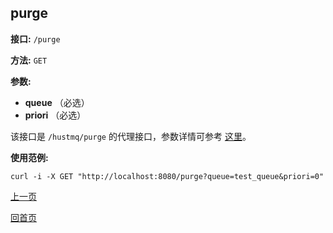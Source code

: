 ## purge ##

**接口:** `/purge`

**方法:** `GET`

**参数:** 

*  **queue** （必选）  
*  **priori** （必选）  

该接口是 `/hustmq/purge` 的代理接口，参数详情可参考 [这里](../hustmq/max.md)。

**使用范例:**

    curl -i -X GET "http://localhost:8080/purge?queue=test_queue&priori=0"

[上一页](../ha.md)

[回首页](../../index.md)